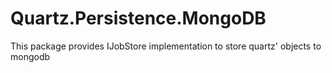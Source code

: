 # Quartz.Persistence.MongoDB
This package provides IJobStore implementation to store quartz' objects to mongodb
